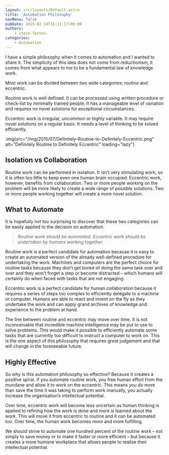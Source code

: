 ```yaml
---
layout: src/layouts/Default.astro
title: 'Automation Philosophy'
navMenu: false
pubDate: 2015-02-14T16:11:17+00:00
authors:
    - steve-fenton
categories:
    - Automation
---
```


I have a simple philosophy when it comes to automation and I wanted to share it. The simplicity of this idea does not come from reductionism, it comes from what appears to me to be a fundamental law of knowledge work.

Most work can be divided between two wide categories; routine and eccentric.

Routine work is well defined. It can be processed using written procedure or check-list by minimally trained people. It has a manageable level of variation and requires no novel solutions for exceptional circumstances.

Eccentric work is irregular, uncommon or highly variable. It may require novel solutions on a regular basis. It needs a level of thinking to be solved efficiently.

:img{src="/img/2015/07/Definitely-Routine-to-Definitely-Eccentric.png" alt="Definitely Routine to Definitely Eccentric" loading="lazy"}

## Isolation vs Collaboration

Routine work can be performed in isolation. It isn’t very stimulating work, so it is often too little to keep even one human brain occupied. Eccentric work, however, benefits from collaboration. Two or more people working on the problem will be more likely to create a wide range of possible solutions. Two or more people working together will create a more novel solution.

## What to Automate

It is hopefully not too surprising to discover that these two categories can be easily applied to the decision on automation.

> *Routine work should be automated. Eccentric work should be undertaken by humans working together.*

Routine work is a perfect candidate for automation because it is easy to create an automated version of the already well-defined procedure for undertaking the work. Machines and computers are the perfect choice for routine tasks because they don’t get bored of doing the same task over and over and they won’t forget a step or become distracted – which humans will certainly do when faced with tasks that are not engaging.

Eccentric work is a perfect candidate for human collaboration because it requires a series of steps too complex to efficiently delegate to a machine or computer. Humans are able to react and invent on the fly as they undertake the work and can apply grand archives of knowledge and experience to the problem at hand.

The line between routine and eccentric may move over time. It is not inconceivable that incredible machine intelligence may be put to use to solve problems. This would make it possible to efficiently automate some tasks that are currently too difficult to instruct a computer to work on. This is the one aspect of this philosophy that requires great judgement and that will change in the foreseeable future.

## Highly Effective

So why is this automation philosophy so effective? Because it creates a positive spiral. If you automate routine work, you free human effort from the mundane and allow it to work on the eccentric. This means you do more than save the time it was taking to perform work manually, you actually increase the organisation’s intellectual potential.

Over time, eccentric work will become less uncertain as human thinking is applied to refining how the work is done and more is learned about the work. This will move it from eccentric to routine and it can be automated too. Over time, the human work becomes more and more fulfilling.

We should strive to automate one hundred percent of the routine work – not simply to save money or to make it faster or more efficient – but because it creates a more humane workplace that allows people to realise their intellectual potential.